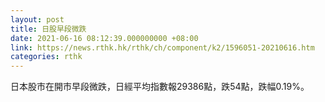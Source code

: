 ```yaml
---
layout: post
title: 日股早段微跌
date: 2021-06-16 08:12:39.000000000 +08:00
link: https://news.rthk.hk/rthk/ch/component/k2/1596051-20210616.htm
categories: rthk
---
```


日本股市在開市早段微跌，日經平均指數報29386點，跌54點，跌幅0.19%。
